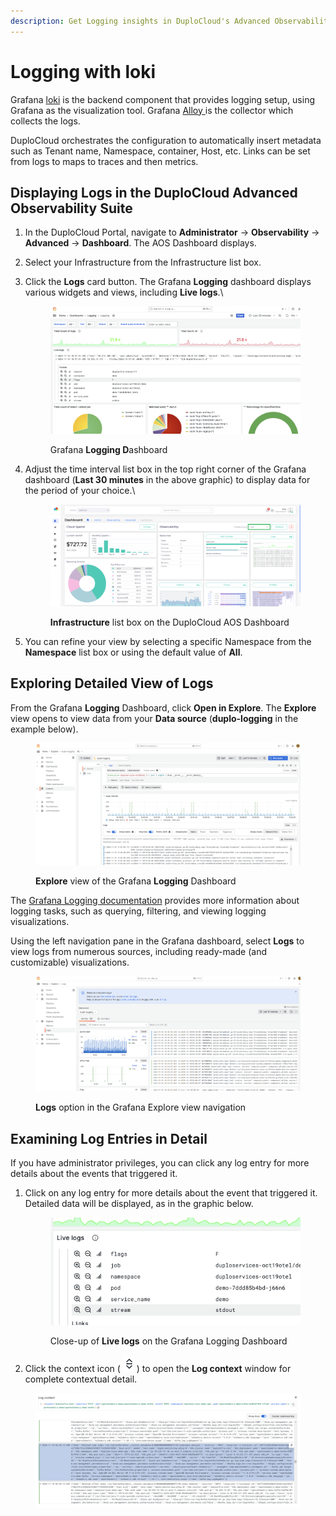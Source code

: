 ```yaml
---
description: Get Logging insights in DuploCloud's Advanced Observability Suite (AOS)
---
```


# Logging with loki

Grafana [loki](https://grafana.com/docs/loki/latest/) is the backend component that provides logging setup, using Grafana as the visualization tool. Grafana [Alloy ](https://grafana.com/docs/alloy/latest/)is the collector which collects the logs.

DuploCloud orchestrates the configuration to automatically insert metadata such as Tenant name, Namespace, container, Host, etc. Links can be set from logs to maps to traces and then metrics.

## Displaying Logs in the DuploCloud Advanced Observability Suite

1. In the DuploCloud Portal, navigate to **Administrator** -> **Observability** -> **Advanced** -> **Dashboard**. The AOS Dashboard displays.
2. Select your Infrastructure from the Infrastructure list box.
3.  Click the **Logs** card button. The Grafana **Logging** dashboard displays various widgets and views, including **Live logs**.\


    <figure><img src="../../.gitbook/assets/image.png" alt=""><figcaption><p>Grafana <strong>Logging D</strong>ashboard</p></figcaption></figure>




4.  Adjust the time interval list box in the top right corner of the Grafana dashboard (**Last 30 minutes** in the above graphic) to display data for the period of your choice.\


    <figure><img src="../../.gitbook/assets/infraotel.png" alt=""><figcaption><p><strong>Infrastructure</strong> list box on the DuploCloud AOS Dashboard</p></figcaption></figure>


5. You can refine your view by selecting a specific Namespace from the **Namespace** list box or using the default value of **All**.

## Exploring Detailed View of Logs

From the Grafana **Logging** Dashboard, click **Open in Explore**. The **Explore** view opens to view data from your **Data source** (**duplo-logging** in the example below).

<figure><img src="../../.gitbook/assets/explorelogs.png" alt=""><figcaption><p><strong>Explore</strong> view of the Grafana <strong>Logging</strong> Dashboard</p></figcaption></figure>

The [Grafana Logging documentation](https://grafana.com/docs/grafana-cloud/visualizations/simplified-exploration/logs/) provides more information about logging tasks, such as querying, filtering, and viewing logging visualizations.

Using the left navigation pane in the Grafana dashboard, select **Logs** to view logs from numerous sources, including ready-made (and customizable) visualizations.

<figure><img src="../../.gitbook/assets/logs2.png" alt=""><figcaption><p><strong>Logs</strong> option in the Grafana Explore view navigation</p></figcaption></figure>

## Examining Log Entries in Detail

If you have administrator privileges, you can click any log entry for more details about the events that triggered it.

1.  Click on any log entry for more details about the event that triggered it. Detailed data will be displayed, as in the graphic below.

    <figure><img src="../../.gitbook/assets/image (1).png" alt=""><figcaption><p>Close-up of <strong>Live logs</strong> on the Grafana Logging Dashboard</p></figcaption></figure>
2. Click the context icon ( ![](../../.gitbook/assets/c1.png) ) to open the **Log context** window for complete contextual detail.

<figure><img src="../../.gitbook/assets/c2.png" alt=""><figcaption></figcaption></figure>

